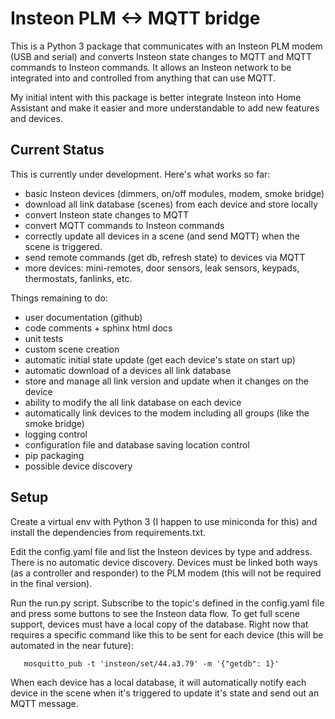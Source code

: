 # Insteon PLM <-> MQTT bridge

This is a Python 3 package that communicates with an Insteon PLM modem
(USB and serial) and converts Insteon state changes to MQTT and MQTT
commands to Insteon commands.  It allows an Insteon network to be
integrated into and controlled from anything that can use MQTT.

My initial intent with this package is better integrate Insteon into
Home Assistant and make it easier and more understandable to add new
features and devices.

## Current Status

This is currently under development.  Here's what works so far:

- basic Insteon devices (dimmers, on/off modules, modem, smoke bridge)
- download all link database (scenes) from each device and store locally
- convert Insteon state changes to MQTT
- convert MQTT commands to Insteon commands
- correctly update all devices in a scene (and send MQTT) when the scene is triggered.
- send remote commands (get db, refresh state) to devices via MQTT
- more devices: mini-remotes, door sensors, leak sensors, keypads, thermostats,
  fanlinks, etc.

Things remaining to do:

- user documentation (github)
- code comments + sphinx html docs
- unit tests
- custom scene creation
- automatic initial state update (get each device's state on start up)
- automatic download of a devices all link database
- store and manage all link version and update when it changes on the device
- ability to modify the all link database on each device
- automatically link devices to the modem including all groups (like the smoke bridge)
- logging control
- configuration file and database saving location control
- pip packaging
- possible device discovery

## Setup

Create a virtual env with Python 3 (I happen to use miniconda for
this) and install the dependencies from requirements.txt.

Edit the config.yaml file and list the Insteon devices by type and
address.  There is no automatic device discovery.  Devices must be
linked both ways (as a controller and responder) to the PLM modem
(this will not be required in the final version).

Run the run.py script.  Subscribe to the topic's defined in the
config.yaml file and press some buttons to see the Insteon data flow.
To get full scene support, devices must have a local copy of the
database.  Right now that requires a specific command like this to be
sent for each device (this will be automated in the near future):

```
   mosquitto_pub -t 'insteon/set/44.a3.79' -m '{"getdb": 1}'
```

When each device has a local database, it will automatically notify
each device in the scene when it's triggered to update it's state and
send out an MQTT message.